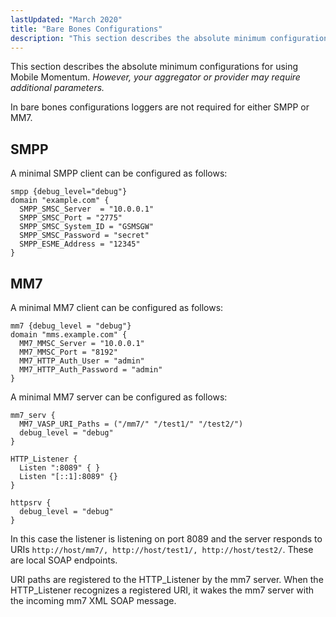 ```yaml
---
lastUpdated: "March 2020"
title: "Bare Bones Configurations"
description: "This section describes the absolute minimum configurations for using Mobile Momentum However your aggregator or provider may require additional parameters In bare bones configurations loggers are not required for either SMPP or MM 7 A minimal SMPP client can be configured as follows Example 5 1 smpp client A minimal..."
---
```


This section describes the absolute minimum configurations for using Mobile Momentum. *However, your aggregator or provider may require additional parameters.* 

In bare bones configurations loggers are not required for either SMPP or MM7.

## <a name="idp165856"></a> SMPP

A minimal SMPP client can be configured as follows:

<a name="quickmob.bare.bones.smpp.client"></a> 


```
smpp {debug_level="debug"}
domain "example.com" {
  SMPP_SMSC_Server  = "10.0.0.1"
  SMPP_SMSC_Port = "2775"
  SMPP_SMSC_System_ID = "GSMSGW"
  SMPP_SMSC_Password = "secret"
  SMPP_ESME_Address = "12345"
}
```

## <a name="idm38480"></a> MM7

A minimal MM7 client can be configured as follows:

<a name="quickmob.bare.bones.mm7.client"></a> 


```
mm7 {debug_level = "debug"}
domain "mms.example.com" {
  MM7_MMSC_Server = "10.0.0.1"
  MM7_MMSC_Port = "8192"
  MM7_HTTP_Auth_User = "admin"
  MM7_HTTP_Auth_Password = "admin"
}
```

A minimal MM7 server can be configured as follows:

<a name="quickmob.bare.bones.mm7.server"></a> 


```
mm7_serv {
  MM7_VASP_URI_Paths = ("/mm7/" "/test1/" "/test2/")
  debug_level = "debug"
}

HTTP_Listener {
  Listen ":8089" { }
  Listen "[::1]:8089" {}
}

httpsrv {
  debug_level = "debug"
}
```

In this case the listener is listening on port 8089 and the server responds to URIs `http://host/mm7/, http://host/test1/, http://host/test2/`. These are local SOAP endpoints.

URI paths are registered to the HTTP_Listener by the mm7 server. When the HTTP_Listener recognizes a registered URI, it wakes the mm7 server with the incoming mm7 XML SOAP message.